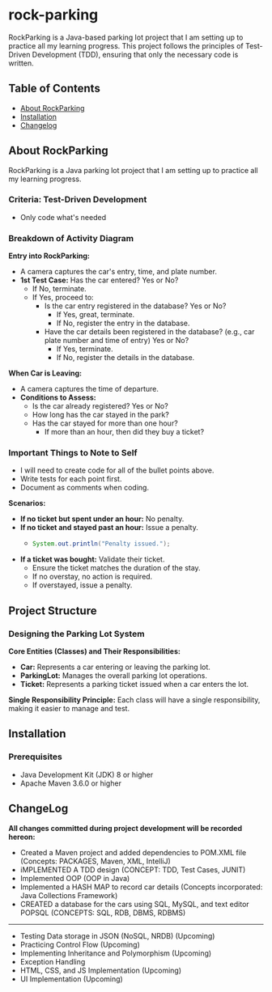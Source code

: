 # rock-parking

RockParking is a Java-based parking lot project that I am setting up to practice all my learning progress. This project follows the principles of Test-Driven Development (TDD), ensuring that only the necessary code is written.

## Table of Contents

- [About RockParking](#about-rockparking)
- [Installation](#installation)
- [Changelog](#changelog)

## About RockParking

RockParking is a Java parking lot project that I am setting up to practice all my learning progress. 

### Criteria: Test-Driven Development

- Only code what's needed

### Breakdown of Activity Diagram

**Entry into RockParking:**

- A camera captures the car's entry, time, and plate number.
- **1st Test Case:** Has the car entered? Yes or No?
  - If No, terminate.
  - If Yes, proceed to:
    - Is the car entry registered in the database? Yes or No?
      - If Yes, great, terminate.
      - If No, register the entry in the database.
    - Have the car details been registered in the database? (e.g., car plate number and time of entry) Yes or No?
      - If Yes, terminate.
      - If No, register the details in the database.

**When Car is Leaving:**

- A camera captures the time of departure.
- **Conditions to Assess:**
  - Is the car already registered? Yes or No?
  - How long has the car stayed in the park?
  - Has the car stayed for more than one hour?
    - If more than an hour, then did they buy a ticket?

### Important Things to Note to Self

- I will need to create code for all of the bullet points above.
- Write tests for each point first.
- Document as comments when coding.

**Scenarios:**

- **If no ticket but spent under an hour:** No penalty.
- **If no ticket and stayed past an hour:** Issue a penalty.
  - ```java
    System.out.println("Penalty issued.");
    ```
- **If a ticket was bought:** Validate their ticket.
  - Ensure the ticket matches the duration of the stay.
  - If no overstay, no action is required.
  - If overstayed, issue a penalty.


## Project Structure

### Designing the Parking Lot System

**Core Entities (Classes) and Their Responsibilities:**

- **Car:** Represents a car entering or leaving the parking lot.
- **ParkingLot:** Manages the overall parking lot operations.
- **Ticket:** Represents a parking ticket issued when a car enters the lot.

**Single Responsibility Principle:** Each class will have a single responsibility, making it easier to manage and test.

## Installation

### Prerequisites

- Java Development Kit (JDK) 8 or higher
- Apache Maven 3.6.0 or higher

## ChangeLog
**All changes committed during project development will be recorded hereon:**
- Created a Maven project and added dependencies to POM.XML file (Concepts: PACKAGES, Maven, XML, IntelliJ)
- iMPLEMENTED A TDD design (CONCEPT: TDD, Test Cases, JUNIT)
- Implemented OOP (OOP in Java)
- Implemented a HASH MAP to record car details (Concepts incorporated: Java Collections Framework)
- CREATED a database for the cars using SQL, MySQL, and text editor POPSQL (CONCEPTS: SQL, RDB, DBMS, RDBMS)
- - - -- -- --- ---- ----- ------ -------------------------------------------------------------------------------------------------------
- Testing Data storage in JSON (NoSQL, NRDB) (Upcoming)
- Practicing Control Flow (Upcoming)
- Implementing Inheritance and Polymorphism (Upcoming)
- Exception Handling 
- HTML, CSS, and JS Implementation (Upcoming)
- UI Implementation (Upcoming)

